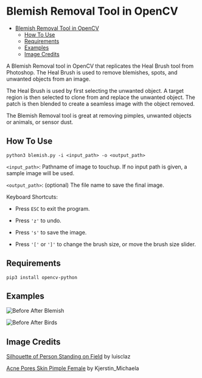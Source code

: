 # Blemish Removal Tool in OpenCV

- [Blemish Removal Tool in OpenCV](#blemish-removal-tool-in-opencv)
	- [How To Use](#how-to-use)
	- [Requirements](#requirements)
	- [Examples](#examples)
	- [Image Credits](#image-credits)

A Blemish Removal tool in OpenCV that replicates the Heal Brush tool from Photoshop. The Heal Brush is used to remove blemishes, spots, and unwanted objects from an image.

The Heal Brush is used by first selecting the unwanted object. A target region is then selected to clone from and replace the unwanted object. The patch is then blended to create a seamless image with the object removed. 

The Blemish Removal tool is great at removing pimples, unwanted objects or animals, or sensor dust. 

## How To Use

```
python3 blemish.py -i <input_path> -o <output_path>
```

`<input_path>`: Pathname of image to touchup. If no input path is given, a sample image will be used.

`<output_path>`: (optional) The file name to save the final image. 

Keyboard Shortcuts:
* Press `ESC` to exit the program. 

* Press `'z'` to undo. 

* Press `'s'` to save the image. 

* Press `'['` or `']'` to change the brush size, or move the brush size slider.

## Requirements
```
pip3 install opencv-python
```

## Examples

![Before After Blemish](https://github.com/CzJLee/Blemish-Removal/blob/master/before-after-blemish.jpg?raw=true "Before After Blemish")

![Before After Birds](https://github.com/CzJLee/Blemish-Removal/blob/master/before-after-birds.jpg?raw=true "Before After Birds")


## Image Credits
[Silhouette of Person Standing on Field](https://www.pexels.com/photo/silhouette-of-person-standing-on-field-556669/) by luisclaz

[Acne Pores Skin Pimple Female](https://pixabay.com/photos/acne-pores-skin-pimple-female-1606765/) by Kjerstin_Michaela


